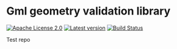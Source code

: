 # Gml geometry validation library

[![Apache License 2.0](https://img.shields.io/badge/license-Apache%202.0-blue.svg)](http://www.apache.org/licenses/LICENSE-2.0.html)
[![Latest version](http://img.shields.io/badge/latest%20version-1.0.3-blue.svg)](http://services.interactive-instruments.de/etfdev-af/release/de/interactive_instruments/etf/bsxm/etf-gmlgeox/1.0.3/etf-gmlgeox-1.0.3.jar)
[![Build Status](https://services.interactive-instruments.de/etfdev-ci/buildStatus/icon?job=tmp-ci-test)](https://services.interactive-instruments.de/etfdev-ci/job/tmp-ci-test/)

Test repo
